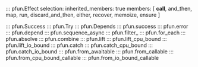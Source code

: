 ::: pfun.Effect
    selection:
        inherited_members: true
        members: [
            __call__,
            and_then,
            map,
            run,
            discard_and_then,
            either,
            recover,
            memoize,
            ensure
        ]

::: pfun.Success
::: pfun.Try
::: pfun.Depends
::: pfun.success
::: pfun.error
::: pfun.depend
::: pfun.sequence_async
::: pfun.filter_
::: pfun.for_each
::: pfun.absolve
::: pfun.combine
::: pfun.lift
::: pfun.lift_cpu_bound
::: pfun.lift_io_bound
::: pfun.catch
::: pfun.catch_cpu_bound
::: pfun.catch_io_bound
::: pfun.from_awaitable
::: pfun.from_callable
::: pfun.from_cpu_bound_callable
::: pfun.from_io_bound_callable
